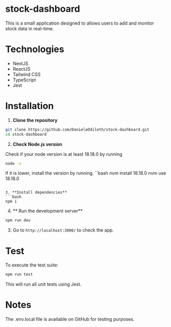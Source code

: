 # stock-dashboard

This is a small application designed to allows users to add and monitor stock data in real-time.

# Technologies

- NextJS
- ReactJS
- Tailwind CSS
- TypeScript
- Jest

# Installation

1. **Clone the repository**

```bash
git clone https://github.com/DanielaOdileth/stock-dashboard.git
cd stock-dashboard
```

2. **Check Node.js version**

Check if your node version is at least 18.18.0 by running

```bash
node -v
```

If it is lower, install the version by running.
``bash
nvm install 18.18.0
nvm use 18.18.0

````

3. **Install dependencies**
```bash
npm i
````

4. ** Run the development server**

```bash
npm run dev
```

3. Go to `http://localhost:3000/` to check the app.

# Test

To execute the test suite:

```bash
npm run test
```

This will run all unit tests using Jest.

# Notes

The .env.local file is available on GitHub for testing purposes.
